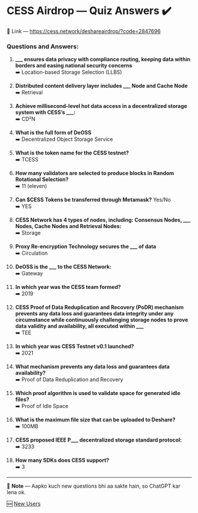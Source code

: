 # CESS Airdrop — Quiz Answers ✔️

🔗 Link — https://cess.network/deshareairdrop/?code=2847696

### Questions and Answers:

1. **___ ensures data privacy with compliance routing, keeping data within borders and easing national security concerns**  
   ➡️ Location-based Storage Selection (LLBS)

2. **Distributed content delivery layer includes ___ Node and Cache Node**  
   ➡️ Retrieval

3. **Achieve millisecond-level hot data access in a decentralized storage system with CESS’s ___:**  
   ➡️ CD²N

4. **What is the full form of DeOSS**  
   ➡️ Decentralized Object Storage Service

5. **What is the token name for the CESS testnet?**  
   ➡️ TCESS

6. **How many validators are selected to produce blocks in Random Rotational Selection?**  
   ➡️ 11 (eleven)

7. **Can $CESS Tokens be transferred through Metamask?** Yes/No  
   ➡️ YES

8. **CESS Network has 4 types of nodes, including: Consensus Nodes, ___ Nodes, Cache Nodes and Retrieval Nodes:**  
   ➡️ Storage

9. **Proxy Re-encryption Technology secures the ___ of data**  
   ➡️ Circulation

10. **DeOSS is the ___ to the CESS Network:**  
    ➡️ Gateway

11. **In which year was the CESS team formed?**  
    ➡️ 2019

12. **CESS Proof of Data Reduplication and Recovery (PoDR) mechanism prevents any data loss and guarantees data integrity under any circumstance while continuously challenging storage nodes to prove data validity and availability, all executed within ___**  
    ➡️ TEE

13. **In which year was CESS Testnet v0.1 launched?**  
    ➡️ 2021

14. **What mechanism prevents any data loss and guarantees data availability?**  
    ➡️ Proof of Data Reduplication and Recovery

15. **Which proof algorithm is used to validate space for generated idle files?**  
    ➡️ Proof of Idle Space

16. **What is the maximum file size that can be uploaded to Deshare?**  
    ➡️ 100MB

17. **CESS proposed IEEE P___ decentralized storage standard protocol:**  
    ➡️ 3233

18. **How many SDKs does CESS support?**  
    ➡️ 3

---

📌 **Note** — Aapko kuch new questions bhi aa sakte hain, so ChatGPT kar lena ok.

🆕 [New Users](https://whatsapp.com/channel/0029Vb3pFvAGufInLdTumQ3k/112)
